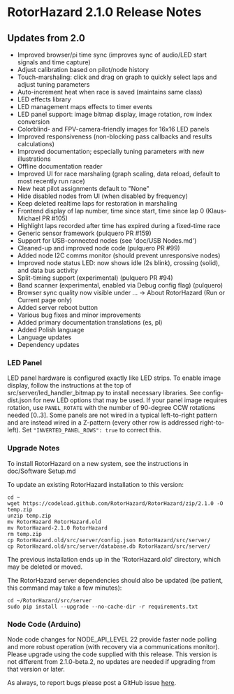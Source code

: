 # RotorHazard 2.1.0 Release Notes

## Updates from 2.0

 * Improved browser/pi time sync (improves sync of audio/LED start signals and time capture)
 * Adjust calibration based on pilot/node history
 * Touch-marshaling: click and drag on graph to quickly select laps and adjust tuning parameters
 * Auto-increment heat when race is saved (maintains same class)
 * LED effects library
 * LED management maps effects to timer events
 * LED panel support: image bitmap display, image rotation, row index conversion
 * Colorblind- and FPV-camera-friendly images for 16x16 LED panels
 * Improved responsiveness (non-blocking pass callbacks and results calculations)
 * Improved documentation; especially tuning parameters with new illustrations
 * Offline documentation reader
 * Improved UI for race marshaling (graph scaling, data reload, default to most recently run race)
 * New heat pilot assignments default to "None"
 * Hide disabled nodes from UI (when disabled by frequency)
 * Keep deleted realtime laps for restoration in marshaling
 * Frontend display of lap number, time since start, time since lap 0 (Klaus-Michael PR #105)
 * Highlight laps recorded after time has expired during a fixed-time race
 * Generic sensor framework (pulquero PR #159)
 * Support for USB-connected nodes (see 'doc/USB Nodes.md')
 * Cleaned-up and improved node code (pulquero PR #99)
 * Added node I2C comms monitor (should prevent unresponsive nodes)
 * Improved node status LED: now shows idle (2s blink), crossing (solid), and data bus activity
 * Split-timing support (experimental) (pulquero PR #94)
 * Band scanner (experimental, enabled via Debug config flag) (pulquero)
 * Browser sync quality now visible under ... -> About RotorHazard (Run or Current page only)
 * Added server reboot button
 * Various bug fixes and minor improvements
 * Added primary documentation translations (es, pl)
 * Added Polish language
 * Language updates
 * Dependency updates

### LED Panel

LED panel hardware is configured exactly like LED strips. To enable image display, follow the instructions at the top of src/server/led_handler_bitmap.py to install necessary libraries. See config-dist.json for new LED options that may be used. If your panel image requires rotation, use `PANEL_ROTATE` with the number of 90-degree CCW rotations needed [0..3]. Some panels are not wired in a typical left-to-right pattern and are instead wired in a Z-pattern (every other row is addressed right-to-left). Set `"INVERTED_PANEL_ROWS": true` to correct this.

### Upgrade Notes

To install RotorHazard on a new system, see the instructions in doc/Software Setup.md

To update an existing RotorHazard installation to this version:
```
cd ~
wget https://codeload.github.com/RotorHazard/RotorHazard/zip/2.1.0 -O temp.zip
unzip temp.zip
mv RotorHazard RotorHazard.old
mv RotorHazard-2.1.0 RotorHazard
rm temp.zip
cp RotorHazard.old/src/server/config.json RotorHazard/src/server/
cp RotorHazard.old/src/server/database.db RotorHazard/src/server/
```
The previous installation ends up in the 'RotorHazard.old' directory, which may be deleted or moved.

The RotorHazard server dependencies should also be updated (be patient, this command may take a few minutes):
```
cd ~/RotorHazard/src/server
sudo pip install --upgrade --no-cache-dir -r requirements.txt
```

### Node Code (Arduino)

Node code changes for NODE_API_LEVEL 22 provide faster node polling and more robust operation (with recovery via a communications monitor). Please upgrade using the code supplied with this release. This version is not different from 2.1.0-beta.2, no updates are needed if upgrading from that version or later.

As always, to report bugs please post a GitHub issue [here](https://github.com/RotorHazard/RotorHazard/issues).
